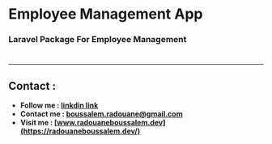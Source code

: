 #
# Employee Management App

### Laravel Package For Employee Management

#
---


## Contact :

- **Follow me : [linkdin link](https://www.linkedin.com/in/radouane-boussalem-663567205/)**
- **Contact me : [boussalem.radouane@gmail.com](mailto:boussalem.radouane@gmail.com)**
- **Visit me : [www.radouaneboussalem.dev](https://radouaneboussalem.dev/)**
#


